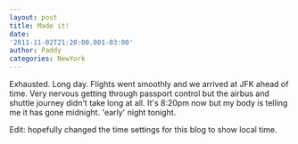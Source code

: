 ```yaml
--- 
layout: post 
title: Made it! 
date:
'2011-11-02T21:20:00.001-03:00' 
author: Paddy 
categories: NewYork
---
```

Exhausted. Long day. Flights went smoothly and we arrived at JFK ahead
of time. Very nervous getting through passport control but the airbus
and shuttle journey didn't take long at all. It's 8:20pm now but my
body is telling me it has gone midnight. 'early' night tonight.

Edit: hopefully changed the time settings for this blog to show local
time.
